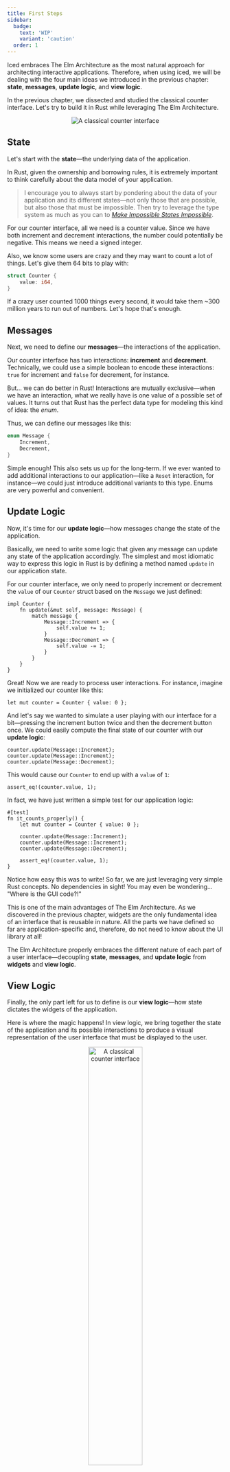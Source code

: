 ```yaml
---
title: First Steps
sidebar:
  badge: 
    text: 'WIP'
    variant: 'caution'
  order: 1
---
```

Iced embraces The Elm Architecture as the most natural approach for architecting interactive applications.
Therefore, when using iced, we will be dealing with the four main ideas we introduced in the previous chapter:
__state__, __messages__, __update logic__, and __view logic__.

In the previous chapter, we dissected and studied the classical counter interface. Let's try to
build it in Rust while leveraging The Elm Architecture.

<div align="center">
  <img alt="A classical counter interface" src="/iced-docs/resources/counter-interface-annotated.svg">
</div>

## State
Let's start with the __state__—the underlying data of the application.

In Rust, given the ownership and borrowing rules, it is extremely important to think carefully about the data model
of your application.

> I encourage you to always start by pondering about the data of your application and
  its different states—not only those that are possible, but also those that must be impossible. Then try to leverage
  the type system as much as you can to _[Make Impossible States Impossible]_.

For our counter interface, all we need is a counter value. Since we have both increment and decrement interactions,
the number could potentially be negative. This means we need a signed integer.

Also, we know some users are crazy and they may want to count a lot of things. Let's give them 64 bits to play with:

```rust
struct Counter {
    value: i64,
}
```

If a crazy user counted 1000 things every second, it would take them ~300 million years to run out of numbers.
Let's hope that's enough.

[Make Impossible States Impossible]: https://www.youtube.com/watch?v=IcgmSRJHu_8

## Messages
Next, we need to define our __messages__—the interactions of the application.

Our counter interface has two interactions: __increment__ and __decrement__. Technically, we could use a simple boolean to
encode these interactions: `true` for increment and `false` for decrement, for instance.

But... we can do better in Rust! Interactions are mutually exclusive—when we have an interaction, what we really have is one
value of a possible set of values. It turns out that Rust has the perfect data type for modeling this kind of idea: the _enum_.

Thus, we can define our messages like this:

```rust
enum Message {
    Increment,
    Decrement,
}
```

Simple enough! This also sets us up for the long-term. If we ever wanted to add additional interactions to our application—like a
`Reset` interaction, for instance—we could just introduce additional variants to this type. Enums are very powerful and convenient.

## Update Logic
Now, it's time for our __update logic__—how messages change the state of the application.

Basically, we need to write some logic that given any message can update any state of the application accordingly. The simplest
and most idiomatic way to express this logic in Rust is by defining a method named `update` in our application state.

For our counter interface, we only need to properly increment or decrement the `value` of our `Counter` struct based on the `Message`
we just defined:

```rust,ignore
impl Counter {
    fn update(&mut self, message: Message) {
        match message {
            Message::Increment => {
                self.value += 1;
            }
            Message::Decrement => {
                self.value -= 1;
            }
        }
    }
}
```

Great! Now we are ready to process user interactions. For instance, imagine we initialized our counter like this:

```rust,ignore
let mut counter = Counter { value: 0 };
```

And let's say we wanted to simulate a user playing with our interface for a bit—pressing the increment button twice
and then the decrement button once. We could easily compute the final state of our counter with our __update logic__:

```rust,ignore
counter.update(Message::Increment);
counter.update(Message::Increment);
counter.update(Message::Decrement);
```

This would cause our `Counter` to end up with a `value` of `1`:

```rust,ignore
assert_eq!(counter.value, 1);
```

In fact, we have just written a simple test for our application logic:

```rust,ignore
#[test]
fn it_counts_properly() {
    let mut counter = Counter { value: 0 };

    counter.update(Message::Increment);
    counter.update(Message::Increment);
    counter.update(Message::Decrement);

    assert_eq!(counter.value, 1);
}
```

Notice how easy this was to write! So far, we are just leveraging very simple Rust concepts. No dependencies in sight!
You may even be wondering... "Where is the GUI code?!"

This is one of the main advantages of The Elm Architecture. As we discovered in the previous chapter, widgets are the
only fundamental idea of an interface that is reusable in nature. All the parts we have defined so far are application-specific
and, therefore, do not need to know about the UI library at all!

The Elm Architecture properly embraces the different nature of each part of a user interface—decoupling __state__,
__messages__, and __update logic__ from __widgets__ and __view logic__.

## View Logic
Finally, the only part left for us to define is our __view logic__—how state dictates the widgets of the application.

Here is where the magic happens! In view logic, we bring together the state of the application and its possible interactions
to produce a visual representation of the user interface that must be displayed to the user.

<div align="center" class="right">
  <img alt="A classical counter interface" src="/iced-docs/resources/counter-interface.svg" width="50%">
</div>

As we have already learned, this visual representation is made of widgets—the visibly distinct units of an interface. Most
widgets are not application-specific and they can be abstracted and packaged into reusable libraries. These libraries are
normally called _widget toolkits_, _GUI frameworks_, or simply _GUI libraries_.

And this is where __iced__ comes in—finally! iced is a cross-platform GUI library for Rust. It packages a fair collection of
ready-to-use widgets; buttons and numbers included. Exactly what we need for our counter.

### The Buttons
Our counter interface has two __buttons__. Let's see how we can define them using iced.

In iced, widgets are independent values. The same way you can have an integer in a variable, you can have a widget as well.
These values are normally created using a _helper function_ from the `widget` module.

For our buttons, we can use the `button` helper:

```rust,ignore
use iced::widget::button;

let increment = button("+");
let decrement = button("-");
```

That's quite simple, isn't it? For now, we have just defined a couple of variables for our buttons.

As we can see, widget helpers may take arguments for configuring parts of the widgets to our liking.
In this case, the `button` function takes a single argument used to describe the contents of the button.


### The Number
We have our buttons sitting nicely in our `increment` and `decrement` variables. How about we do the same
for our counter value?

While iced does not really have a `number` widget, it does have a more generic `text` widget that can be used
to display any kind of text—numbers included:

```rust,ignore
use iced::widget::text;

let counter = text(15);
```

Sweet! Like `button`, `text` also takes an argument used to describe its contents. Since we are just getting started, let's
simply hardcode `15` for now.

### The Layout
Alright! We have our two buttons in `increment` and `decrement`, and our counter value in `counter`. That should be everything, right?

Not so fast! The widgets in our counter interface are displayed in a specific __order__. Given our three widgets, there is a total of
__six__ different ways to order them. However, the order we want is: `increment`, `counter`, and `decrement`.

A very simple way of describing this order is to create a list with our widgets:

```rust,ignore
let interface = vec![increment, counter, decrement];
```

But we are still missing something! It's not only the order that is specific, our interface also has a specific visual __layout__.

The widgets are positioned on top of each other, but they could very well be positioned from left to right instead. There is nothing
in our description so far that talks about the __layout__ of our widgets.

In iced, layout is described using... well, more widgets! That's right. Not all widgets produce visual results directly; some may simply
manage the position of existing widgets. And since widgets are just values, they can be nested and composed nicely.

The kind of vertical layout that we need for our counter can be achieved with the `column` widget:

```rust,ignore
use iced::widget::column;

let interface = column![increment, counter, decrement];
```

This is very similar to our previous snippet. iced provides a `column!` macro for creating a `column` out of some widgets in a particular
__order__—analogous to `vec!`.

### The Interactions
At this point, we have in our `interface` variable a `column` representing our counter interface. But if we actually tried to run it,
we would quickly find out that something is wrong.

Our buttons would be completely disabled. Of course! We have not defined any __interactions__ for them. Notice that we have yet
to use our `Message` enum in our view logic. How is our user interface supposed to produce __messages__ if we don't specify
them? Let's do that now.

In iced, every widget has a specific type that enables further configuration using simple builder methods. The `button`
helper returns an instance of [the `Button` type], which has an `on_press` method we can use to define the message it must
__produce__ when a user presses the button:

```rust,ignore
use iced::widget::button;

let increment = button("+").on_press(Message::Increment);
let decrement = button("-").on_press(Message::Decrement);
```

Awesome! Our interactions are wired up. But there is still a small detail left. A button can be pressed multiple times. Therefore,
the same button may need to produce multiple instances of the same `Message`. As a result, we need our `Message` type to be cloneable.

We can easily _derive_ the `Clone` trait—as well as `Debug` and `Copy` for good measure:

```rust
#[derive(Debug, Clone, Copy)]
enum Message {
    Increment,
    Decrement,
}
```

In The Elm Architecture, messages represent __events__ that have occurred—made of pure data. As a consequence, it should always be easy
to derive `Debug` and `Clone` for our `Message` type.


[the `Button` type]: https://docs.rs/iced/0.12.1/iced/widget/struct.Button.html

### The View
We are almost there! There is only one thing left to do: connecting our application __state__ to the view logic.

Let's bring together all the view logic we have written so far:

```rust,ignore
use iced::widget::{button, column, text};

// The buttons
let increment = button("+").on_press(Message::Increment);
let decrement = button("-").on_press(Message::Decrement);

// The number
let counter = text(15);

// The layout
let interface = column![increment, counter, decrement];
```

If we ran this view logic, we would now be able to press the buttons. However, nothing would happen as a result. The
counter would be stuck—always showing the number `15`. Our interface is completely stateless!

Obviously, the issue here is that our `counter` variable contains a text widget with a hardcoded `15`. Instead, what
we want is to actually display the `value` field of our `Counter` state. This way, when a button is pressed and
our update logic is triggered, the text widget will display the new `value`.

We can easily do this by running our view logic in a method of our `Counter`—just like we did with our update logic:

```rust,ignore
use iced::widget::{button, column, text};

impl Counter {
    fn view(&self) {
        // The buttons
        let increment = button("+").on_press(Message::Increment);
        let decrement = button("-").on_press(Message::Decrement);

        // The number
        let counter = text(self.value);

        // The layout
        let interface = column![increment, counter, decrement];
    }
}
```

Our `counter` variable now will always have a `text` widget with the current `value` of our `Counter`. Great!

However, and as you may have noticed, this `view` method is completely useless—it constructs an
`interface`, but then... It does nothing with it and throws it away!

> In iced, constructing and configuring widgets has no side effects. There is no "global context" you need to
  worry about in your view code.

Instead of throwing the `interface` away, we need to return it. Remember, the purpose of our __view logic__ is
to dictate the widgets of our user interface; and the content of the `interface` variable is precisely the
description of the interface we want:

```rust,ignore
use iced::widget::{button, column, text, Column};

impl Counter {
    fn view(&self) -> Column<Message> {
        // The buttons
        let increment = button("+").on_press(Message::Increment);
        let decrement = button("-").on_press(Message::Decrement);

        // The number
        let counter = text(self.value);

        // The layout
        let interface = column![increment, counter, decrement];

        interface
    }
}
```

Tada! Notice how the `view` method needs a return type now. The returned type is `Column` because the `column!` macro produces
a widget of this type—just like `button` produces a widget of the `Button` type.

You may also have noticed that this `Column` type has a generic type parameter. This type parameter simply specifies the type
of messages the widget may produce. In this case, it takes our `Message` because the `increment` and `decrement` buttons inside
the column produce messages of this type.

> iced has a strong focus on type safety—leveraging the type system and compile-time guarantees to minimize runtime errors
  as much as possible.

And well... That's it! Our view logic is done! But wait... It's a bit verbose right now. Since it's such a simple interface,
let's just inline everything:

<div align="center" class="right">
  <img alt="A classical counter interface" src="/iced-docs/resources/counter-interface.svg" width="50%">
</div>

```rust,ignore
use iced::widget::{button, column, text, Column};

impl Counter {
    fn view(&self) -> Column<Message> {
        column![
            button("+").on_press(Message::Increment),
            text(self.value),
            button("-").on_press(Message::Decrement),
        ]
    }
}
```

That's much more concise. It even resembles the actual interface! Since creating widgets just yields values with no
side effects; we can move things around in our view logic without worrying about breaking other stuff. No spooky
action at a distance!

And that's all there is to our counter interface. I am sure you can't wait to __run__ it. Shall we?